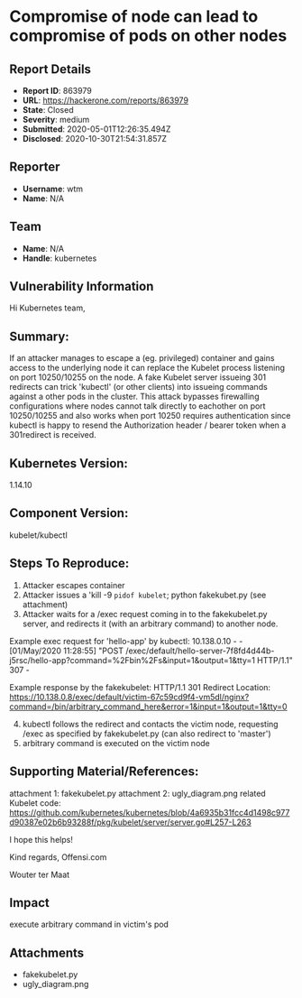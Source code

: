 # Compromise of node can lead to compromise of pods on other nodes

## Report Details
- **Report ID**: 863979
- **URL**: https://hackerone.com/reports/863979
- **State**: Closed
- **Severity**: medium
- **Submitted**: 2020-05-01T12:26:35.494Z
- **Disclosed**: 2020-10-30T21:54:31.857Z

## Reporter
- **Username**: wtm
- **Name**: N/A

## Team
- **Name**: N/A
- **Handle**: kubernetes

## Vulnerability Information
Hi Kubernetes team, 

## Summary:
If an attacker manages to escape a (eg. privileged) container and gains access to the underlying node it can replace the Kubelet process listening on port 10250/10255 on the node. A fake Kubelet server issueing 301 redirects can trick 'kubectl' (or other clients) into issueing commands against a other pods in the cluster.  This attack bypasses firewalling configurations where nodes cannot talk directly to eachother on port 10250/10255 and also works when port 10250 requires authentication since kubectl is happy to resend the Authorization header / bearer token when a 301redirect is received. 

## Kubernetes Version:
1.14.10

## Component Version:
kubelet/kubectl

## Steps To Reproduce:

  1. Attacker escapes container 
  2. Attacker issues a 'kill -9 `pidof kubelet`; python fakekubet.py  (see attachment)
  3. Attacker waits for a /exec request coming in to the fakekubelet.py server, and redirects it (with an arbitrary command) to another node.  

Example exec request for 'hello-app'  by kubectl:
10.138.0.10 - - [01/May/2020 11:28:55] "POST /exec/default/hello-server-7f8fd4d44b-j5rsc/hello-app?command=%2Fbin%2Fs&input=1&output=1&tty=1 HTTP/1.1" 307 - 

Example response by the fakekubelet: 
HTTP/1.1 301 Redirect
Location: https://10.138.0.8/exec/default/victim-67c59cd9f4-vm5dl/nginx?command=/bin/arbitrary_command_here&error=1&input=1&output=1&tty=0

  4. kubectl follows the redirect and contacts the victim node, requesting /exec as specified by fakekubelet.py (can also redirect to 'master')
  5. arbitrary command is executed on the victim node


## Supporting Material/References:
attachment 1:  fakekubelet.py
attachment 2: ugly_diagram.png
related Kubelet code: https://github.com/kubernetes/kubernetes/blob/4a6935b31fcc4d1498c977d90387e02b6b93288f/pkg/kubelet/server/server.go#L257-L263


I hope this helps!

Kind regards, 
Offensi.com

Wouter ter Maat

## Impact

execute arbitrary command in victim's pod

## Attachments
- fakekubelet.py
- ugly_diagram.png
